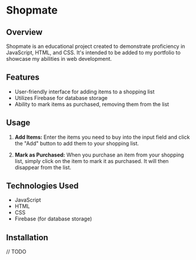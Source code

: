 # Shopmate

## Overview

Shopmate is an educational project created to demonstrate proficiency in JavaScript, HTML, and CSS. It's intended to be added to my portfolio to showcase my abilities in web development.

## Features

- User-friendly interface for adding items to a shopping list
- Utilizes Firebase for database storage
- Ability to mark items as purchased, removing them from the list

## Usage

1. **Add Items:** Enter the items you need to buy into the input field and click the "Add" button to add them to your shopping list.

2. **Mark as Purchased:** When you purchase an item from your shopping list, simply click on the item to mark it as purchased. It will then disappear from the list.

## Technologies Used

- JavaScript
- HTML
- CSS
- Firebase (for database storage)

## Installation

// TODO
